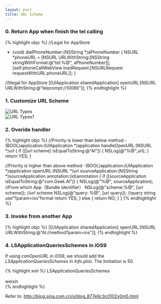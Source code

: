 ```yaml
---
layout: post
title: URL Scheme
---
```


### 0. Return App when finish the tel calling

{% highlight objc %}
//Legal for AppStore
- (void) dialPhoneNumber:(NSString *)aPhoneNumber
{
    NSURL *phoneURL = [NSURL URLWithString:[NSString
    stringWithFormat:@"tel:%@", aPhoneNumber]];
    [self.phoneCallWebView loadRequest:[NSURLRequest requestWithURL:phoneURL]];
}

//Illegal for AppStore
[[UIApplication sharedApplication]
openURL:[NSURL URLWithString:@"telprompt://10086"]];
{% endhighlight %}  

### 1. Customize URL Scheme
![URL Types]({{site.baseurl}}/assets/url_scheme/url_types.png)  
![URL Types1]({{site.baseurl}}/assets/url_scheme/url_types1.png)

### 2. Overide handler

{% highlight objc %}
//Priority is lower than below method
-(BOOL)application:(UIApplication *)application handleOpenURL:(NSURL *)url
{
    if ([[url scheme] isEqualToString:@"Al"]) {
        NSLog(@"%@",url);
    }
    return YES;
}

//Priority is higher than above method
-(BOOL)application:(UIApplication *)application
           openURL:(NSURL *)url
 sourceApplication:(NSString *)sourceApplication
        annotation:(id)annotation
{
    if ([sourceApplication isEqualToString:@"com.Geek.Al"]) {
        NSLog(@"%@", sourceApplication);   //From which App（Bundle identifier）
        NSLog(@"scheme:%@", [url scheme]); //url scheme
        NSLog(@"query: %@", [url query]);  //query string  use“?param=ios”format
        return YES;
    } else {
        return NO;
    }
}
{% endhighlight %}  

### 3. Invoke from another App

{% highlight objc %}
[[UIApplication sharedApplication]
openURL:[NSURL URLWithString:@"Al://method?param=ios"]];
{% endhighlight %}  

### 4. LSApplicationQueriesSchemes in iOS9
If using *canOpenURL* in iOS9, we should add the *LSApplicationQueriesSchemes*
in *Info.plist*. The limitation is 50.  

{% highlight xml %}
<key>LSApplicationQueriesSchemes</key>  
<array>  
    <string>weixin</string>  
</array>
{% endhighlight %}

Refer to: <http://blog.sina.com.cn/s/blog_877e9c3c0102v0m5.html>
